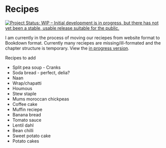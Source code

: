 # Recipes
[![Project Status: WIP – Initial development is in progress, but there has not yet been a stable, usable release suitable for the public.](https://www.repostatus.org/badges/latest/wip.svg)](https://www.repostatus.org/#wip)

I am currently in the process of moving our reciepes from website format to Bookdown format. Currently many reciepes are missing/ill-formated and the chapter structure is temporary. View the [in progress version](https://trianglegirl.github.io/recipes/).


Recipes to add 

* Split pea soup - Cranks
* Soda bread - perfect, delia?
* Naan
* Wrap/chapatti
* Houmous
* Stew staple
* Mums moroccan chickpeas
* Coffee cake
* Muffin reciepe
* Banana bread
* Tomato sauce
* Lentil dahl
* Bean chilli
* Sweet potato cake
* Potato cakes
